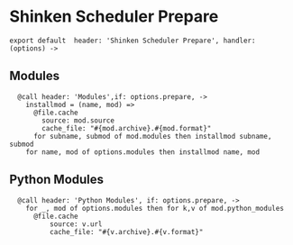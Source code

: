 
# Shinken Scheduler Prepare

    export default  header: 'Shinken Scheduler Prepare', handler: (options) ->

## Modules

      @call header: 'Modules',if: options.prepare, ->
        installmod = (name, mod) =>
          @file.cache
            source: mod.source
            cache_file: "#{mod.archive}.#{mod.format}"
          for subname, submod of mod.modules then installmod subname, submod
        for name, mod of options.modules then installmod name, mod

## Python Modules

      @call header: 'Python Modules', if: options.prepare, ->
        for _, mod of options.modules then for k,v of mod.python_modules
          @file.cache
              source: v.url
              cache_file: "#{v.archive}.#{v.format}"
